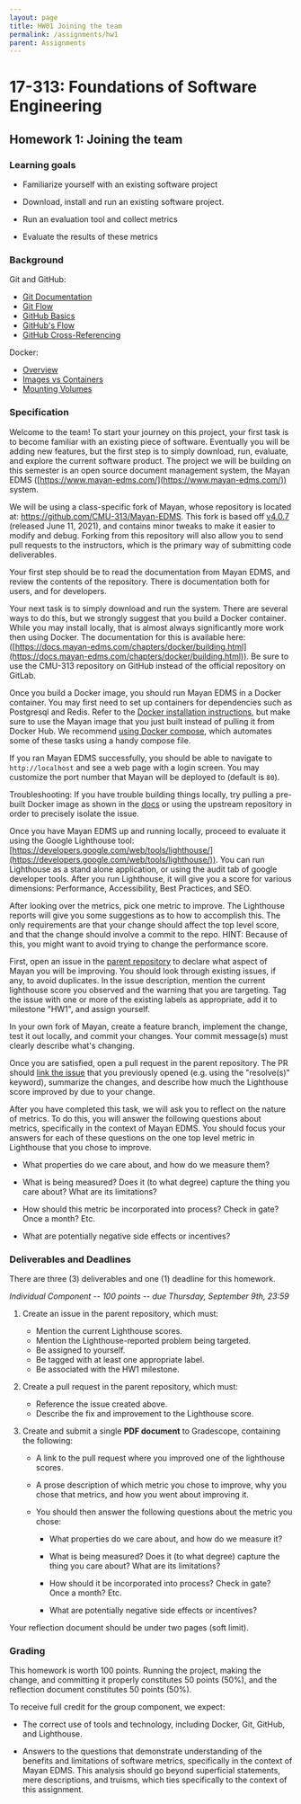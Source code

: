 ```yaml
---
layout: page
title: HW01 Joining the team
permalink: /assignments/hw1
parent: Assignments
---
```


# 17-313: Foundations of Software Engineering

## Homework 1: Joining the team

### Learning goals

-   Familiarize yourself with an existing software project

-   Download, install and run an existing software project.

-   Run an evaluation tool and collect metrics

-   Evaluate the results of these metrics

### Background

Git and GitHub:
- [Git Documentation](https://git-scm.com/docs/gittutorial)
- [Git Flow](https://datasift.github.io/gitflow/IntroducingGitFlow.html)
- [GitHub Basics](https://guides.github.com/activities/hello-world/)
- [GitHub's Flow](https://guides.github.com/introduction/flow/)
- [GitHub Cross-Referencing](https://docs.github.com/en/github/writing-on-github/working-with-advanced-formatting/autolinked-references-and-urls#issues-and-pull-requests)

Docker:
- [Overview](https://docs.docker.com/get-started/overview/)
- [Images vs Containers](https://stackify.com/docker-image-vs-container-everything-you-need-to-know/)
- [Mounting Volumes](https://monkelite.com/how-to-mount-volumes-into-a-docker-container/)

### Specification

Welcome to the team! To start your journey on this project, your first
task is to become familiar with an existing piece of software.
Eventually you will be adding new features, but the first step is to
simply download, run, evaluate, and explore the current software
product. The project we will be building on this semester is an open
source document management system, the Mayan EDMS
([https://www.mayan-edms.com/](https://www.mayan-edms.com/))
system. 

We will be using a class-specific fork of Mayan, whose repository is
located at: https://github.com/CMU-313/Mayan-EDMS. This fork is based
off [v4.0.7](https://docs.mayan-edms.com/releases/4.0.7.html) 
(released June 11, 2021), and contains minor tweaks to make it easier
to modify and debug. Forking from this repository will also allow you
to send pull requests to the instructors, which is the primary way
of submitting code deliverables.

Your first step should be to read the documentation from Mayan EDMS, and
review the contents of the repository. There is documentation both
for users, and for developers.

Your next task is to simply download and run the system. There are
several ways to do this, but we strongly suggest that you build a Docker
container. While you may install locally, that is almost always
significantly more work then using Docker. The documentation for this is
available here:
([https://docs.mayan-edms.com/chapters/docker/building.html](https://docs.mayan-edms.com/chapters/docker/building.html)).
Be sure to use the CMU-313 repository on GitHub instead of the official
repository on GitLab.

Once you build a Docker image, you should run Mayan EDMS in a Docker
container. You may first need to set up containers for dependencies
such as Postgresql and Redis. Refer to the [Docker installation 
instructions](https://docs.mayan-edms.com/chapters/docker/install_simple.html), but
make sure to use the Mayan image that you just built instead of
pulling it from Docker Hub. We recommend [using Docker 
compose](https://docs.mayan-edms.com/chapters/docker/docker_compose.html),
which automates some of these tasks using a handy compose file.

If you ran Mayan EDMS successfully, you should be able to navigate to
`http://localhost` and see a web page with a login screen. 
You may customize the port number that Mayan will be deployed to (default is `80`).

Troubleshooting: If you have trouble building things locally, try pulling a 
pre-built Docker image as shown in the [docs](https://docs.mayan-edms.com/chapters/docker/install_simple.html)
or using the upstream repository in order to precisely isolate the issue.

Once you have Mayan EDMS up and running locally, proceed to evaluate it
using the Google Lighthouse tool:
[https://developers.google.com/web/tools/lighthouse/](https://developers.google.com/web/tools/lighthouse/)).
You can run Lighthouse as a stand alone application, or using the audit
tab of google developer tools. After you run Lighthouse, it will give
you a score for various dimensions: Performance, Accessibility, Best
Practices, and SEO.

After looking over the metrics, pick one metric to improve. The
Lighthouse reports will give you some suggestions as to how to
accomplish this. The only requirements are that your change should
affect the top level score, and that the change should involve a commit
to the repo. HINT: Because of this, you might want to avoid trying to
change the performance score.

First, open an issue in the [parent 
repository](https://github.com/CMU-313/Mayan-EDMS) to declare
what aspect of Mayan you will be improving. You should look through
existing issues, if any, to avoid duplicates. In the issue
description, mention the current lighthouse score you observed
and the warning that you are targeting. 
Tag the issue with one or more of the existing labels
as appropriate, add it to milestone "HW1", and assign yourself.

In your own fork of Mayan, create a feature branch, implement the change,
test it out locally, and commit your changes. Your commit message(s) must
clearly describe what's changing.

Once you are satisfied, open a pull request in the parent repository. The PR
should [link the issue](https://docs.github.com/en/issues/tracking-your-work-with-issues/linking-a-pull-request-to-an-issue) that you previously opened (e.g. using the
"resolve(s)" keyword), summarize the changes, and describe 
how much the Lighthouse score improved by due to your change.

After you have completed this task, we will ask you to reflect on the
nature of metrics. To do this, you will answer the following questions
about metrics, specifically in the context of Mayan EDMS. You should
focus your answers for each of these questions on the one top level
metric in Lighthouse that you chose to improve.

-   What properties do we care about, and how do we measure them?

-   What is being measured? Does it (to what degree) capture the thing you care about? What are its limitations?

-   How should this metric be incorporated into process? Check in gate? Once a month? Etc.

-   What are potentially negative side effects or incentives?

### Deliverables and Deadlines

There are three (3) deliverables and one (1) deadline for this homework.

*Individual Component -- 100 points -- due Thursday, September 9th, 23:59*

1. Create an issue in the parent repository, which must:
	- Mention the current Lighthouse scores.
	- Mention the Lighthouse-reported problem being targeted.
	- Be assigned to yourself.
	- Be tagged with at least one appropriate label.
	- Be associated with the HW1 milestone.

2. Create a pull request in the parent repository, which must:
	- Reference the issue created above.
	- Describe the fix and improvement to the Lighthouse score.

3. Create and submit a single **PDF document** to Gradescope, containing the following:

	-   A link to the pull request where you improved one of the lighthouse scores.

	-   A prose description of which metric you chose to improve, why you chose that metrics, and how you went about improving it.

	-   You should then answer the following questions about the metric you chose:

	    -   What properties do we care about, and how do we measure it?

	    -   What is being measured? Does it (to what degree) capture the thing you care about? What are its limitations?

	    -   How should it be incorporated into process? Check in gate? Once a month? Etc.

	    -   What are potentially negative side effects or incentives?

Your reflection document should be under two pages (soft limit).

### Grading

This homework is worth 100 points. Running the project, making the
change, and committing it properly constitutes 50 points (50%), and the
reflection document constitutes 50 points (50%).

To receive full credit for the group component, we expect:

-   The correct use of tools and technology, including Docker, Git, GitHub, and Lighthouse.

-   Answers to the questions that demonstrate understanding of the benefits and limitations of software metrics, specifically in the context of Mayan EDMS. This analysis should go beyond superficial statements, mere descriptions, and truisms, which ties specifically to the context of this assignment.
